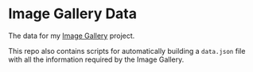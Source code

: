 Image Gallery Data
==================
The data for my [Image Gallery](https://github.com/gustavwilliam/image-gallery) project.

This repo also contains scripts for automatically building a `data.json` file with all the information required by the Image Gallery.
